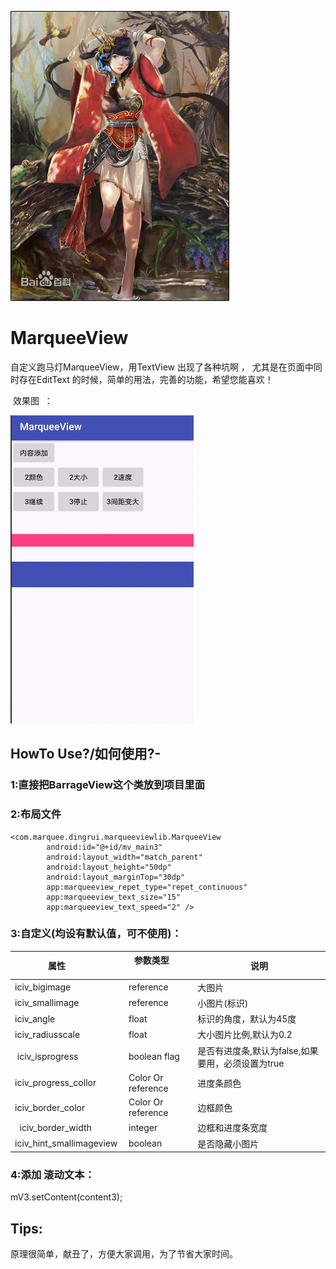 ![Image text](https://github.com/385841539/BarrageView/blob/master/app/src/main/res/mipmap-hdpi/xiahoushi.jpg)

# MarqueeView

自定义跑马灯MarqueeView，用TextView 出现了各种坑啊 ， 尤其是在页面中同时存在EditText 的时候，简单的用法，完善的功能，希望您能喜欢！

 效果图  ：
 
 ![Image text]( https://github.com/385841539/MarqueeView/blob/master/%E8%B7%91%E9%A9%AC%E7%81%AF.gif)</br>
 
 ## HowTo Use?/如何使用?-


### 1:直接把BarrageView这个类放到项目里面


### 2:布局文件

```
<com.marquee.dingrui.marqueeviewlib.MarqueeView
        android:id="@+id/mv_main3"
        android:layout_width="match_parent"
        android:layout_height="50dp"
        android:layout_marginTop="30dp"
        app:marqueeview_repet_type="repet_continuous"
        app:marqueeview_text_size="15"
        app:marqueeview_text_speed="2" />
```


### 3:自定义(均设有默认值，可不使用)：


| 属性           	 		|    参数类型           	| 说明  					|
| ------------------------- |------------------ | --------------------- |
| iciv_bigimage				| reference 			|大图片|
| iciv_smallimage		| reference       	    | 小图片(标识)|
| iciv_angle				| float      	| 标识的角度，默认为45度|
| iciv_radiusscale			| float  |大小图片比例,默认为0.2|
| iciv_isprogress|boolean flag | 是否有进度条,默认为false,如果要用，必须设置为true|
|iciv_progress_collor|Color Or reference|  进度条颜色|
|  iciv_border_color  |Color Or reference|  边框颜色  |
|  iciv_border_width  |integer | 边框和进度条宽度  |
|iciv_hint_smallimageview | boolean|  是否隐藏小图片|


### 4:添加 滚动文本：

mV3.setContent(content3);

## Tips:
 原理很简单，献丑了，方便大家调用，为了节省大家时间。
